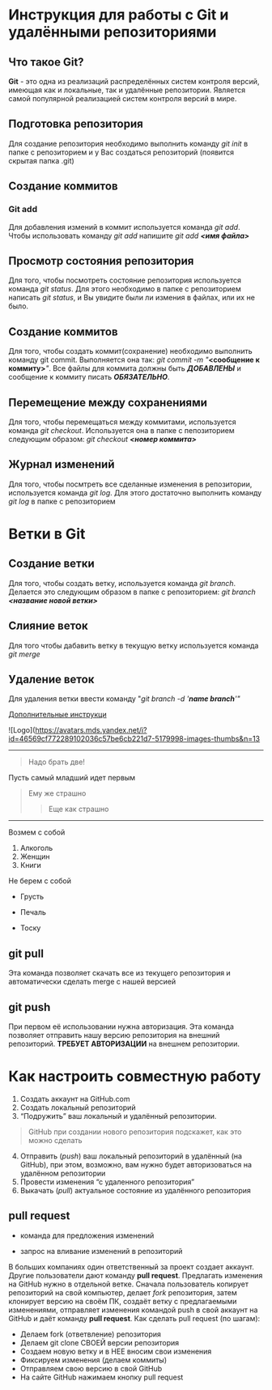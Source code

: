 # Инструкция для работы с Git и удалёнными репозиториями

## Что такое Git?
**Git** - это одна из реализаций распределённых систем контроля версий, имеющая как и локальные, так и удалённые репозитории. Является самой популярной реализацией систем контроля версий в мире.
## Подготовка репозитория
Для создание репозитория необходимо выполнить команду *git init*  в папке с репозиторием и у Вас создаться репозиторий (появится скрытая папка .git)

## Создание коммитов

### Git add
Для добавления измений в коммит используется команда *git add*. Чтобы использовать команду *git add* напишите *git add* ***<имя файла>***

## Просмотр состояния репозитория
Для того, чтобы посмотреть состояние репозитория используется команда *git status*. Для этого необходимо в папке с репозиторием написать *git status*, и Вы увидите были ли измения в файлах, или их не было.

## Создание коммитов
Для того, чтобы создать коммит(сохранение) необходимо выполнить команду git commit. Выполняется она так: *git commit -m "***<сообщение к коммиту>***"*. Все файлы для коммита должны быть ***ДОБАВЛЕНЫ*** и сообщение к коммиту писать ***ОБЯЗАТЕЛЬНО***.

## Перемещение между сохранениями
Для того, чтобы перемещаться между коммитами, используется команда *git checkout*. Используется она в папке с пепозиторием следующим образом: *git checkout ***<номер коммита>****

## Журнал изменений
Для того, чтобы посмтреть все сделанные изменения в репозитории, используется команда *git log*. Для этого достаточно выполнить команду *git log* в папке с репозиторием

# Ветки в Git

## Создание ветки

Для того, чтобы создать ветку, используется команда *git branch*. Делается это следующим образом в папке с репозиторием: *git branch ***<название новой ветки>****

## Слияние веток

Для того чтобы дабавить ветку в текущую ветку используется команда *git merge ***<name branch>****

## Удаление веток
Для удаления ветки ввести команду "*git branch -d '***name branch***'"*

[Дополнительные инструкци](https://github.com/cyberspacedk/Git-commands)

![Logo](https://avatars.mds.yandex.net/i?id=46569cf772289102036c57be6cb221d7-5179998-images-thumbs&n=13

---
>Надо брать две!

Пусть самый младший идет первым 
>Ему же страшно
>>Еще как страшно
---
Возмем с собой
1. Алкоголь
2. Женщин
3. Книги

Не берем с собой
+ Грусть
* Печаль
- Тоску

## git pull
Эта команда позволяет скачать все из текущего репозитория и автоматически сделать merge с нашей версией

## git push
При первом её использовании нужна авторизация.
Эта команда позволяет отправить нашу версию репозитория на внешний репозиторий. **ТРЕБУЕТ АВТОРИЗАЦИИ** на внешнем репозитории.

# Как настроить совместную работу

1. Создать аккаунт на GitHub.com
2. Создать локальный репозиторий
3. “Подружить” ваш локальный и удалённый репозитории.
   
>GitHub при создании нового репозитория подскажет, как это можно сделать
   
4. Отправить (*push*) ваш локальный репозиторий в удалённый (на GitHub), при этом, возможно, вам нужно будет авторизоваться на удалённом репозитории
5. Провести изменения “с удаленного репозитория”
6. Выкачать (*pull*) актуальное состояние из удалённого репозитория

## pull request

- команда для предложения изменений

- запрос на вливание изменений в репозиторий

В больших компаниях один ответственный за проект создает аккаунт. Другие пользователи дают команду **pull request**. Предлагать изменения на GitHub нужно в отдельной ветке.
Сначала пользователь копирует репозиторий на свой компьютер, делает *fork* репозитория, затем клонирует версию на своём ПК, создаёт ветку с предлагаемыми изменениями, отправляет изменения командой push в свой аккаунт на GitHub и даёт команду **pull request**.
   Как сделать pull request (по шагам):

- Делаем fork (ответвление) репозитория
- Делаем git clone СВОЕЙ версии репозитория
- Создаем новую ветку и в НЕЕ вносим свои изменения
- Фиксируем изменения (делаем коммиты)
- Отправляем свою версию в свой GitHub
- На сайте GitHub нажимаем кнопку pull request
